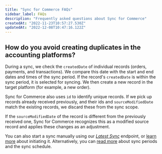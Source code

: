 ```yaml
---
title: "Sync for Commerce FAQs"
sidebar_label: FAQs
description: "Frequently asked questions about Sync for Commerce"
createdAt: "2022-11-23T10:57:27.530Z"
updatedAt: "2022-12-08T10:47:16.122Z"
---
```


## How do you avoid creating duplicates in the accounting platforms?

During a sync, we check the `createdDate` of individual records (orders, payments, and transactions). We compare this date with the start and end dates and times of the sync period. If the record's `createdDate` is within the sync period, it is selected for syncing. We then create a new record in the target platform (for example, a new order).

Sync for Commerce also uses `id` to identify unique records. If we pick up records already received previously, and their ids and `sourceModifiedDate` match the existing records, we discard these from the sync scope.

If the `sourceModifiedDate` of the record is different from the previously received one, Sync for Commerce recognizes this as a modified source record and applies these changes as an adjustment.

You can also start a sync manually using our [_Latest Sync_](https://docs.codat.io/reference/post-sync-latest) endpoint, or [learn more](https://docs.codat.io/docs/initiating-a-sync) about initiating it. Alternatively, you can [read more](https://docs.codat.io/docs/synchronization-schedule) about sync periods and the sync schedule.
